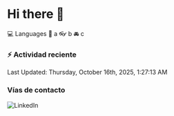 # Hi there 👋

:computer: Languages
:pencil: a
:eyeglasses: b
:oncoming_automobile: c

### :zap: Actividad reciente
<!--RECENT_ACTIVITY:start-->
<!--RECENT_ACTIVITY:end-->
<!--RECENT_ACTIVITY:last_update-->
Last Updated: Thursday, October 16th, 2025, 1:27:13 AM
<!--RECENT_ACTIVITY:last_update_end-->

### Vías de contacto

![LinkedIn](https://www.linkedin.com/in/irving-hernández-226846205/)
